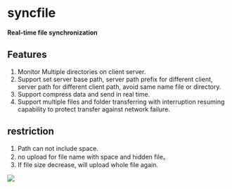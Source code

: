 # syncfile
**Real-time file synchronization** 
## Features 

1. Monitor Multiple directories on client server.
2. Support set server base path, server path prefix for different client, server path for different client path, avoid same name file or directory.
3. Support compress data and send in real time.
4. Support multiple files and folder transferring with interruption resuming capability to protect transfer against network failure.

## restriction

1. Path can not include space.
2. no upload for file name with space and hidden file。
3. If file size decrease, will upload whole file again.

<img src="https://raw.githubusercontent.com/charlesgreat/syncfile/main/doc/syncfile.jpg" />
